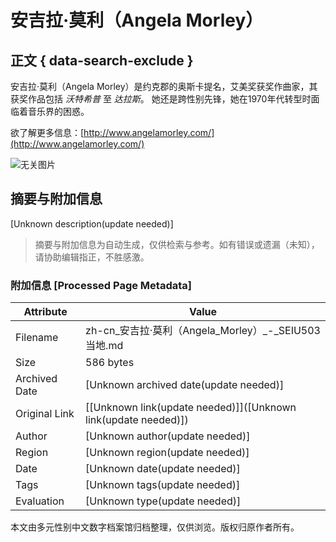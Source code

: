 # 安吉拉·莫利（Angela Morley）

## 正文 { data-search-exclude }


安吉拉·莫利（Angela Morley）是约克郡的奥斯卡提名，艾美奖获奖作曲家，其获奖作品包括 _沃特希普_ 至 _达拉斯_。 她还是跨性别先锋，她在1970年代转型时面临着音乐界的困惑。

欲了解更多信息：[http://www.angelamorley.com/](http://www.angelamorley.com/)

![无关图片](https://www.facebook.com/tr?id=403378678705677&ev=PageView&noscript=1)
<!-- tcd_original_link https://zh-cn.seiu503.org/%E5%AE%89%E5%90%89%E6%8B%89%C2%B7%E8%8E%AB%E9%9B%B7%EF%BC%88Angela-Morley%EF%BC%89/ -->


## 摘要与附加信息

<!-- tcd_abstract -->
[Unknown description(update needed)]
<!-- tcd_abstract_end -->

> 摘要与附加信息为自动生成，仅供检索与参考。如有错误或遗漏（未知），请协助编辑指正，不胜感激。

### 附加信息 [Processed Page Metadata]

| Attribute       | Value                                  |
|-----------------|----------------------------------------|
| Filename        | zh-cn_安吉拉·莫利（Angela_Morley）_-_SEIU503当地.md                             |
| Size            | 586 bytes                           |
| Archived Date   | [Unknown archived date(update needed)]                             |
| Original Link   | [[Unknown link(update needed)]]([Unknown link(update needed)])                       |
| Author          | [Unknown author(update needed)]                               |
| Region          | [Unknown region(update needed)]                               |
| Date            | [Unknown date(update needed)]                                 |
| Tags            | [Unknown tags(update needed)]                                 |
| Evaluation            | [Unknown type(update needed)]                                 |
<!-- tcd_table_end -->

本文由多元性别中文数字档案馆归档整理，仅供浏览。版权归原作者所有。
